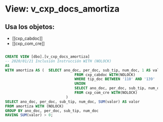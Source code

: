 # View: v_cxp_docs_amortiza

## Usa los objetos:
- [[cxp_cabdoc]]
- [[cxp_com_cre]]

```sql

CREATE VIEW [dbo].[v_cxp_docs_amortiza]
-- 2020/01/21 Inclusión Instrucción WITH (NOLOCK)
AS
WITH amortiza AS (	SELECT ano_doc, per_doc, sub_tip, num_doc, 1 AS valor
								FROM cxp_cabdoc WITH(NOLOCK)
								WHERE tip_doc BETWEEN '110' AND '139'
								UNION 
								SELECT ano_doc, per_doc, sub_tip, num_doc,-1
								FROM cxp_com_cre WITH(NOLOCK)
							)
SELECT ano_doc, per_doc, sub_tip, num_doc, SUM(valor) AS valor
FROM amortiza WITH (NOLOCK)
GROUP BY ano_doc, per_doc, sub_tip, num_doc
HAVING SUM(valor) > 0;

```
